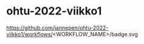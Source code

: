 # ohtu-2022-viikko1

https://github.com/jannepen/ohtu-2022-viikko1/workflows/<WORKFLOW_NAME>/badge.svg

